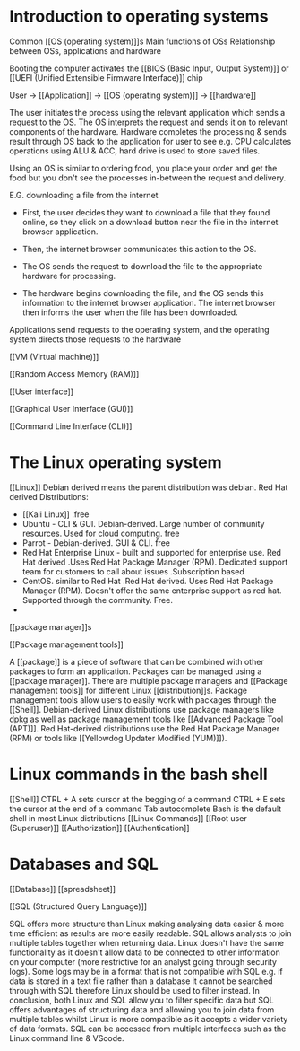 # Introduction to operating systems

Common [[OS (operating system)]]s
Main functions of OSs
Relationship between OSs, applications and hardware

Booting the computer activates the [[BIOS (Basic Input, Output System)]] or [[UEFI (Unified Extensible Firmware Interface)]] chip

User -> [[Application]] -> [[OS (operating system)]] -> [[hardware]]

The user initiates the process using the relevant application which sends a request to the OS. 
The OS interprets the request and sends it on to relevant components of the hardware.
Hardware completes the processing & sends result through OS back to the application for user to see e.g. CPU calculates operations using ALU & ACC, hard drive is used to store saved files.

Using an OS is similar to ordering food, you place your order and get the food but you don't see the processes in-between the request and delivery.

E.G. downloading a file from the internet
- First, the user decides they want to download a file that they found online, so they click on a download button near the file in the internet browser application.
    
- Then, the internet browser communicates this action to the OS.
    
- The OS sends the request to download the file to the appropriate hardware for processing.
    
- The hardware begins downloading the file, and the OS sends this information to the internet browser application. The internet browser then informs the user when the file has been downloaded.

Applications send requests to the operating system, and the operating system directs those requests to the hardware

[[VM (Virtual machine)]]

[[Random Access Memory (RAM)]]

[[User interface]]

[[Graphical User Interface (GUI)]]

[[Command Line Interface (CLI)]]

# The Linux operating system


[[Linux]]
Debian derived means the parent distribution was debian.
Red Hat derived
Distributions:
- [[Kali Linux]] .free
- Ubuntu - CLI & GUI. Debian-derived. Large number of community resources. Used for cloud computing. free
- Parrot - Debian-derived. GUI & CLI. free
- Red Hat Enterprise Linux - built and supported for enterprise use. Red Hat derived .Uses Red Hat Package Manager (RPM). Dedicated support team for customers to call about issues .Subscription based
- CentOS. similar to Red Hat .Red Hat derived. Uses Red Hat Package Manager (RPM). Doesn't offer the same enterprise support as red hat. Supported through the community. Free.
- 
[[package manager]]s

[[Package management tools]]

A [[package]] is a piece of software that can be combined with other packages to form an application. Packages can be managed using a [[package manager]]. There are multiple package managers and [[Package management tools]] for different Linux [[distribution]]s. Package management tools allow users to easily work with packages through the [[Shell]]. Debian-derived Linux distributions use package managers like dpkg as well as package management tools like [[Advanced Package Tool (APT)]]. Red Hat-derived distributions use the Red Hat Package Manager (RPM) or tools like [[Yellowdog Updater Modified (YUM)]]).

# Linux commands in the bash shell

[[Shell]]
CTRL + A sets cursor at the begging of a command
CTRL + E sets the cursor at the end of a command
Tab autocomplete
Bash is the default shell in most Linux distributions 
[[Linux Commands]]
[[Root user (Superuser)]]
[[Authorization]]
[[Authentication]]

# Databases and SQL

[[Database]]
[[spreadsheet]]

[[SQL (Structured Query Language)]]

SQL offers more structure than Linux making analysing data easier & more time efficient as results are more easily readable.
SQL allows analysts to join multiple tables together when returning data. Linux doesn't have the same functionality as it doesn't allow data to be connected to other information on your computer (more restrictive for an analyst going through security logs).
Some logs may be in a format that is not compatible with SQL e.g. if data is stored in a text file rather than a database it cannot be searched through with SQL therefore Linux should be used to filter instead.
In conclusion, both Linux and SQL allow you to filter specific data but SQL offers advantages of structuring data and allowing you to join data from multiple tables whilst Linux is more compatible as it accepts a wider variety of data formats. SQL can be accessed from multiple interfaces such as the Linux command line & VScode.
